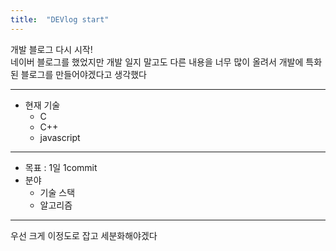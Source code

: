 ```yaml
---
title:  "DEVlog start"
---
```


개발 블로그 다시 시작!  
네이버 블로그를 했었지만 개발 일지 말고도 다른 내용을 너무 많이 올려서 개발에 특화된 블로그를 만들어야겠다고 생각했다  

- - -

* 현재 기술
  * C
  * C++
  * javascript

- - -

* 목표 : 1일 1commit
* 분야
  * 기술 스택
  * 알고리즘

- - -

우선 크게 이정도로 잡고 세분화해야겠다
